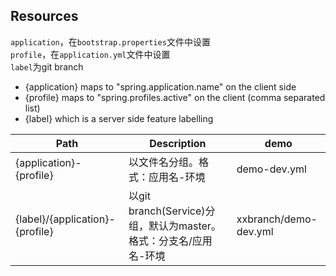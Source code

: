 ## Resources

`application`，在`bootstrap.properties`文件中设置  
`profile`，在`application.yml`文件中设置  
`label`为git branch

* {application} maps to "spring.application.name" on the client side
* {profile} maps to "spring.profiles.active" on the client (comma separated list)  
* {label} which is a server side feature labelling  

| Path             | Description  | demo |
|------------------|--------------|--------------|
| {application}-{profile} |    以文件名分组。格式：应用名-环境     | demo-dev.yml |
| {label}/{application}-{profile} | 以git branch(Service)分组，默认为master。格式：分支名/应用名-环境 | xxbranch/demo-dev.yml |